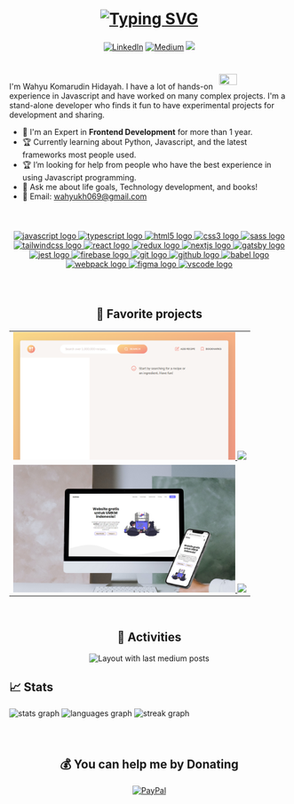 ###

<h1 align= "center">
    <a href="https://git.io/typing-svg"><img src="https://readme-typing-svg.demolab.com?font=Roboto+Serif&size=30&duration=4000&pause=1000&color=71B7FF&center=true&vCenter=true&width=500&lines=Hi+there%2C+I'm+Wahyu;Front-end+Developer;Always+Learning+all+the+Time!!" alt="Typing SVG" /></a>
</h1>

###

<div align="center" >
    
[![LinkedIn](https://img.shields.io/badge/LinkedIn-%230077B5.svg?logo=linkedin&logoColor=white)](https://www.linkedin.com/in/wahyukh/) [![Medium](https://img.shields.io/badge/Medium-12100E?logo=medium&logoColor=white)](https://medium.com/@wahyukmr) ![](https://komarev.com/ghpvc/?username=wahyukmr)
    
</div>

###

</br>

<img src="https://media.giphy.com/media/z9vxfIMzxbTaGwBkc5/giphy.gif" width="25%" height="25%" align="right">

<p>
    I'm Wahyu Komarudin Hidayah. I have a lot of hands-on experience in Javascript and have worked on many complex projects. I'm a stand-alone developer who finds it fun to have experimental projects for development and sharing.
    
- :raising_hand: I'm an Expert in **Frontend Development** for more than 1 year.
- 🏆 Currently learning about Python, Javascript, and the latest frameworks most people used.
- 🏆 I’m looking for help from people who have the best experience in using Javascript programming.
- :ghost: Ask me about life goals, Technology development, and books!
- 📧 Email: wahyukh069@gmail.com
</p>

</br>

###

<div align="center">
    <a href="https://developer.mozilla.org/en-US/docs/Web/JavaScript" target="_blank" rel="noreferrer">
        <img src="https://cdn.jsdelivr.net/gh/devicons/devicon/icons/javascript/javascript-original.svg" height="40" width="52" alt="javascript logo"  />
    </a>
    <a href="https://www.typescriptlang.org/" target="_blank" rel="noreferrer">
        <img src="https://cdn.jsdelivr.net/gh/devicons/devicon/icons/typescript/typescript-original.svg" height="40" width="52" alt="typescript logo"  />
    </a>
    <a href="https://www.w3.org/html/" target="_blank" rel="noreferrer">
        <img src="https://cdn.jsdelivr.net/gh/devicons/devicon/icons/html5/html5-original.svg" height="40" width="52" alt="html5 logo"  />
    </a>
    <a href="https://www.w3schools.com/css/" target="_blank" rel="noreferrer">
        <img src="https://cdn.jsdelivr.net/gh/devicons/devicon/icons/css3/css3-original.svg" height="40" width="52" alt="css3 logo"  />
    </a>
    <a href="https://sass-lang.com" target="_blank" rel="noreferrer">
        <img src="https://cdn.jsdelivr.net/gh/devicons/devicon/icons/sass/sass-original.svg" height="40" width="52" alt="sass logo"  />
    </a>
    <a href="https://tailwindcss.com/" target="_blank" rel="noreferrer">
        <img src="https://cdn.jsdelivr.net/gh/devicons/devicon/icons/tailwindcss/tailwindcss-plain.svg" height="40" width="52" alt="tailwindcss logo"  />
    </a>
    <a href="https://reactjs.org/" target="_blank" rel="noreferrer">
        <img src="https://cdn.jsdelivr.net/gh/devicons/devicon/icons/react/react-original.svg" height="40" width="52" alt="react logo"  />
    </a>
    <a href="https://redux.js.org" target="_blank" rel="noreferrer">
        <img src="https://cdn.jsdelivr.net/gh/devicons/devicon/icons/redux/redux-original.svg" height="40" width="52" alt="redux logo"  />
    </a>
    <a href="https://nextjs.org" target="_blank" rel="noreferrer">
        <img src="https://cdn.jsdelivr.net/gh/devicons/devicon/icons/nextjs/nextjs-line.svg" height="40" width="52" alt="nextjs logo"  />
    </a>
    <a href="https://www.gatsbyjs.com/" target="_blank" rel="noreferrer">
        <img src="https://cdn.jsdelivr.net/gh/devicons/devicon/icons/gatsby/gatsby-plain.svg" height="40" width="52" alt="gatsby logo"  />
    </a>
    <a href="https://jestjs.io" target="_blank" rel="noreferrer">
        <img src="https://cdn.jsdelivr.net/gh/devicons/devicon/icons/jest/jest-plain.svg" height="40" width="52" alt="jest logo"  />
    </a>
    <a href="https://firebase.google.com/" target="_blank" rel="noreferrer">
        <img src="https://cdn.jsdelivr.net/gh/devicons/devicon/icons/firebase/firebase-plain.svg" height="40" width="52" alt="firebase logo"  />
    </a>
    <a href="https://git-scm.com/" target="_blank" rel="noreferrer">
        <img src="https://cdn.jsdelivr.net/gh/devicons/devicon/icons/git/git-original.svg" height="40" width="52" alt="git logo"  />
    </a>
    <a href="https://github.com/" target="_blank" rel="noreferrer">
        <img src="https://cdn.jsdelivr.net/gh/devicons/devicon/icons/github/github-original.svg" height="40" width="52" alt="github logo"  />
    </a>
    <a href="https://babeljs.io/" target="_blank" rel="noreferrer">
        <img src="https://cdn.jsdelivr.net/gh/devicons/devicon/icons/babel/babel-original.svg" height="40" width="52" alt="babel logo"  />
    </a>
    <a href="https://webpack.js.org" target="_blank" rel="noreferrer">
        <img src="https://cdn.jsdelivr.net/gh/devicons/devicon/icons/webpack/webpack-original.svg" height="40" width="52" alt="webpack logo"  />
    </a>
    <a href="https://www.figma.com/" target="_blank" rel="noreferrer">
        <img src="https://cdn.jsdelivr.net/gh/devicons/devicon/icons/figma/figma-original.svg" height="40" width="52" alt="figma logo"  />
    </a>
    <a href="https://code.visualstudio.com" target="_blank" rel="noreferrer">
        <img src="https://cdn.jsdelivr.net/gh/devicons/devicon/icons/vscode/vscode-original.svg" height="40" width="52" alt="vscode logo"  />
    </a>
</div>

###

</br>

<table align="center" >
    <tr align="center">
        <h2 align="center" >💖 Favorite projects</h2>
        <td>
            <a href="https://github.com/wahyukmr/xirafood">
                <img width="400" height="230" src="./asset/thumbnail/xirafood.png" />
                <img src="https://github-readme-stats-rho-one-97.vercel.app/api/pin/?username=wahyukmr&repo=xirafood&theme=tokyonight" />
            </a>
        </td>
    </tr>
    <tr align="center">
        <td>
            <a href="https://github.com/wahyukmr/GetWeb-WebApp">
                <img width="400" height="230" src="./asset/thumbnail/getweb.png" />
                <img src="https://github-readme-stats-rho-one-97.vercel.app/api/pin/?username=wahyukmr&repo=GetWeb-WebApp&theme=tokyonight" />
            </a>
        </td>
    </tr>
</table>

</br>

###

<h2 align="center">📒 Activities</h2>
<div align="center">
  <img src="https://github-read-medium-git-main.pahlevikun.vercel.app/latest?limit=4&username=wahyukmr&theme=cobalt" alt="Layout with last medium posts"  />
</div>

###

<h2 align="left">📈 Stats</h2>
<div align="left">
  <img src="https://github-readme-stats.vercel.app/api?username=wahyukmr&hide_title=false&hide_rank=false&show_icons=true&include_all_commits=true&count_private=true&disable_animations=false&theme=tokyonight&locale=en&hide_border=true&order=1" height="150" alt="stats graph"  />
  <img src="https://github-readme-stats.vercel.app/api/top-langs?username=wahyukmr&locale=en&hide_title=false&layout=compact&card_width=320&langs_count=5&theme=tokyonight&hide_border=true&order=2" height="150" alt="languages graph"  />
  <img src="https://streak-stats.demolab.com?user=wahyukmr&locale=en&mode=daily&theme=tokyonight&hide_border=true&border_radius=5&order=3" height="150" alt="streak graph"  />
</div>

###

</br>
  
<div align="center" >
    
## 💰 You can help me by Donating
[![PayPal](https://img.shields.io/badge/PayPal-00457C?style=for-the-badge&logo=paypal&logoColor=white)](https://paypal.me/paypal.me/badakamazon)
    
</div>
